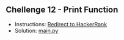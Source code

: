 ## Chellenge 12 - Print Function

- Instructions: [Redirect to HackerRank](https://www.hackerrank.com/challenges/python-lists/problem?isFullScreen=true)
- Solution: [main.py](./main.py)
